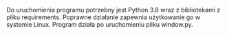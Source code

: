 Do uruchomienia programu potrzebny jest Python 3.8 wraz z bibliotekami z pliku requirements. 
Poprawne działanie zapewnia użytkowanie go w systemie Linux.
Program działa po uruchomieniu pliku window.py. 